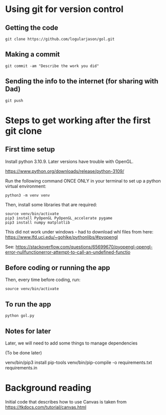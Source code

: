 # Using git for version control

## Getting the code

```
git clone https://github.com/logularjason/gol.git
```

## Making a commit

```
git commit -am "Describe the work you did"
```

## Sending the info to the internet (for sharing with Dad)

```
git push
```

# Steps to get working after the first git clone

## First time setup

Install python 3.10.9.  Later versions have trouble with OpenGL.

https://www.python.org/downloads/release/python-3109/

Run the following command ONCE ONLY in your terminal to set up a python virtual environment:

```
python3 -m venv venv
```

Then, install some libraries that are required:

```
source venv/bin/activate
pip3 install PyOpenGL PyOpenGL_accelerate pygame
pip3 install numpy matplotlib
```

This did not work under windows - had to download whl files from here: https://www.lfd.uci.edu/~gohlke/pythonlibs/#pyopengl

See: https://stackoverflow.com/questions/65699670/pyopengl-opengl-error-nullfunctionerror-attempt-to-call-an-undefined-functio

## Before coding or running the app

Then, every time before coding, run:

```
source venv/bin/activate
```



## To run the app

```
python gol.py
```

## Notes for later

Later, we will need to add some things to manage dependencies

(To be done later)

venv/bin/pip3 install pip-tools
venv/bin/pip-compile -o requirements.txt requirements.in

# Background reading

Initial code that describes how to use Canvas is taken from https://tkdocs.com/tutorial/canvas.html